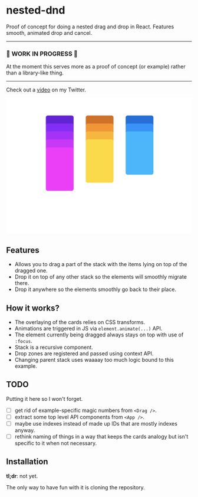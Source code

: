 # nested-dnd

Proof of concept for doing a nested drag and drop in React. Features smooth,
animated drop and cancel.

---

### :construction: **WORK IN PROGRESS** :construction:

At the moment this serves more as a proof of concept (or example) rather than
a library-like thing.

---

Check out a [video](https://twitter.com/tczajecki/status/1122261807249412097) on
my Twitter.

<p align="center"><img src="screenshot.png"></p>

## Features

- Allows you to drag a part of the stack with the items lying on top of the
  dragged one.
- Drop it on top of any other stack so the elements will smoothly migrate there.
- Drop it anywhere so the elements smoothly go back to their place.

## How it works?

- The overlaying of the cards relies on CSS transforms.
- Animations are triggered
  in JS via `element.animate(...)` API.
- The element currently being dragged always stays on top with use of `:focus`.
- Stack is a recursive component.
- Drop zones are registered and passed using context API.
- Changing parent stack uses waaaay too much logic bound to this example.

## TODO

Putting it here so I won't forget.

- [ ] get rid of example-specific magic numbers from `<Drag />`.
- [ ] extract some top level API components from `<App />`.
- [ ] maybe use indexes instead of made up IDs that are mostly indexes anyway.
- [ ] rethink naming of things in a way that keeps the cards analogy but isn't
      specific to it when not necessary.

## Installation

**tl;dr**: not yet.

The only way to have fun with it is cloning the repository.
